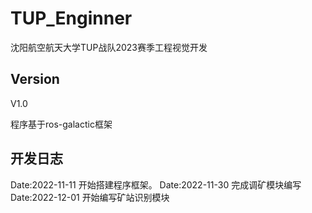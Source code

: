 # TUP_Enginner
沈阳航空航天大学TUP战队2023赛季工程视觉开发

## Version
V1.0

程序基于ros-galactic框架

## 开发日志
Date:2022-11-11 开始搭建程序框架。
Date:2022-11-30 完成调矿模块编写
Date:2022-12-01 开始编写矿站识别模块